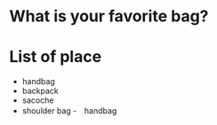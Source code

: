 # What is your favorite bag?

# List of place
- handbag
- backpack
- sacoche
- shoulder bag
-　handbag  

